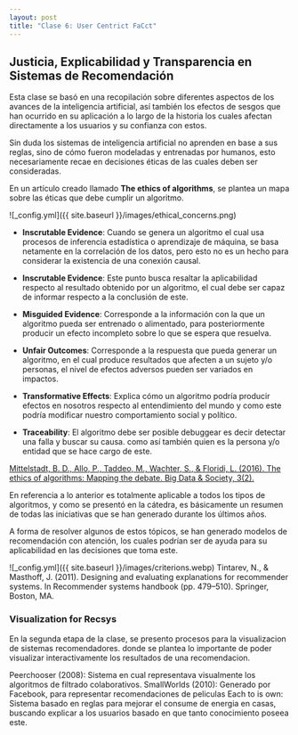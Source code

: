 ```yaml
---
layout: post
title: "Clase 6: User Centrict FaCct"
---
```


## Justicia, Explicabilidad y Transparencia en Sistemas de Recomendación
 
Esta clase se basó en una recopilación sobre diferentes aspectos de los avances de la inteligencia artificial, así también los efectos de sesgos que han ocurrido en su aplicación a lo largo de la historia los cuales afectan directamente a los usuarios y su confianza con estos.

Sin duda los sistemas de inteligencia artificial no aprenden en base a sus reglas, sino de cómo fueron modeladas y entrenadas por humanos, esto necesariamente recae en decisiones éticas de las cuales deben ser consideradas.
 
En un artículo creado llamado **The ethics of algorithms**, se plantea un mapa sobre las éticas que debe cumplir un algoritmo.
 
![_config.yml]({{ site.baseurl }}/images/ethical_concerns.png)
 
 
- **Inscrutable Evidence**: Cuando se genera un algoritmo el cual usa procesos de inferencia estadística o aprendizaje de máquina, se basa netamente en la correlación de los datos, pero esto no es un hecho para considerar la existencia de una conexión causal.

- **Inscrutable Evidence**: Este punto busca resaltar la aplicabilidad respecto al resultado obtenido por un algoritmo, el cual debe ser capaz de informar respecto a la conclusión de este.

- **Misguided Evidence**: Corresponde a la información con la que un algoritmo pueda ser entrenado o alimentado, para posteriormente producir un efecto incompleto sobre lo que se espera que resuelva.
 
- **Unfair Outcomes**: Corresponde a la respuesta que pueda generar un algoritmo, en el cual produce resultados que afecten a un sujeto y/o personas, el nivel de efectos adversos pueden ser variados en impactos.
  
- **Transformative Effects**: Explica cómo un algoritmo podría producir efectos en nosotros respecto al entendimiento del mundo y como este podría modificar nuestro comportamiento social y político.

- **Traceability**: El algoritmo debe ser posible debuggear es decir detectar una falla y buscar su causa. como así también quien es la persona y/o entidad que se hace cargo de este.
 
[Mittelstadt, B. D., Allo, P., Taddeo, M., Wachter, S., & Floridi, L. (2016). The ethics of algorithms: Mapping the debate. Big Data & Society, 3(2).](https://doi.org/10.1177/2053951716679679)
 
 
En referencia a lo anterior es totalmente aplicable a todos los tipos de algoritmos, y como se presentó en la cátedra, es básicamente un resumen de todas las iniciativas que se han generado durante los últimos años.

A forma de resolver algunos de estos tópicos, se han generado modelos de recomendación con atención, los cuales podrían ser de ayuda para su aplicabilidad en las decisiones que toma este.

![_config.yml]({{ site.baseurl }}/images/criterions.webp)
Tintarev, N., & Masthoff, J. (2011). Designing and evaluating explanations for recommender systems. In Recommender systems handbook (pp. 479–510). Springer, Boston, MA.


### Visualization for Recsys

En la segunda etapa de la clase, se presento procesos para la visualizacion de sistemas recomendadores. donde se plantea lo importante de poder visualizar interactivamente los resultados de una recomendacion.

Peerchooser (2008): Sistema en cual representava visualmente los algoritmos de filtrado colaborativos.
SmallWorlds (2010): Generado por Facebook, para representar recomendaciones de peliculas
Each to is own: Sistema basado en reglas para mejorar el consume de energia en casas, buscando explicar a los usuarios basado en que tanto conocimiento poseea este.
